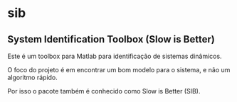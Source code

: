 sib
===

System Identification Toolbox (Slow is Better)
----------------------------------------------

Este é um toolbox para Matlab para identificação de sistemas dinâmicos.

O foco do projeto é em encontrar um bom modelo para o sistema, e não um algoritmo rápido.

Por isso o pacote também é conhecido como Slow is Better (SIB).
